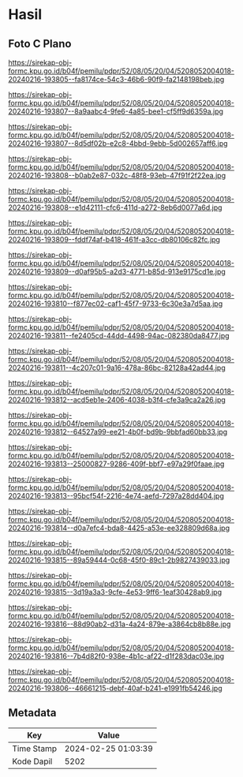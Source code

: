 # Hasil

## Foto C Plano

https://sirekap-obj-formc.kpu.go.id/b04f/pemilu/pdpr/52/08/05/20/04/5208052004018-20240216-193805--fa8174ce-54c3-46b6-90f9-fa2148198beb.jpg

https://sirekap-obj-formc.kpu.go.id/b04f/pemilu/pdpr/52/08/05/20/04/5208052004018-20240216-193807--8a9aabc4-9fe6-4a85-bee1-cf5ff9d6359a.jpg

https://sirekap-obj-formc.kpu.go.id/b04f/pemilu/pdpr/52/08/05/20/04/5208052004018-20240216-193807--8d5df02b-e2c8-4bbd-9ebb-5d002657aff6.jpg

https://sirekap-obj-formc.kpu.go.id/b04f/pemilu/pdpr/52/08/05/20/04/5208052004018-20240216-193808--b0ab2e87-032c-48f8-93eb-47f91f2f22ea.jpg

https://sirekap-obj-formc.kpu.go.id/b04f/pemilu/pdpr/52/08/05/20/04/5208052004018-20240216-193808--e1d42111-cfc6-411d-a272-8eb6d0077a6d.jpg

https://sirekap-obj-formc.kpu.go.id/b04f/pemilu/pdpr/52/08/05/20/04/5208052004018-20240216-193809--fddf74af-b418-461f-a3cc-db80106c82fc.jpg

https://sirekap-obj-formc.kpu.go.id/b04f/pemilu/pdpr/52/08/05/20/04/5208052004018-20240216-193809--d0af95b5-a2d3-4771-b85d-913e9175cd1e.jpg

https://sirekap-obj-formc.kpu.go.id/b04f/pemilu/pdpr/52/08/05/20/04/5208052004018-20240216-193810--f877ec02-caf1-45f7-9733-6c30e3a7d5aa.jpg

https://sirekap-obj-formc.kpu.go.id/b04f/pemilu/pdpr/52/08/05/20/04/5208052004018-20240216-193811--fe2405cd-44dd-4498-94ac-082380da8477.jpg

https://sirekap-obj-formc.kpu.go.id/b04f/pemilu/pdpr/52/08/05/20/04/5208052004018-20240216-193811--4c207c01-9a16-478a-86bc-82128a42ad44.jpg

https://sirekap-obj-formc.kpu.go.id/b04f/pemilu/pdpr/52/08/05/20/04/5208052004018-20240216-193812--acd5eb1e-2406-4038-b3f4-cfe3a9ca2a26.jpg

https://sirekap-obj-formc.kpu.go.id/b04f/pemilu/pdpr/52/08/05/20/04/5208052004018-20240216-193812--64527a99-ee21-4b0f-bd9b-9bbfad60bb33.jpg

https://sirekap-obj-formc.kpu.go.id/b04f/pemilu/pdpr/52/08/05/20/04/5208052004018-20240216-193813--25000827-9286-409f-bbf7-e97a29f0faae.jpg

https://sirekap-obj-formc.kpu.go.id/b04f/pemilu/pdpr/52/08/05/20/04/5208052004018-20240216-193813--95bcf54f-2216-4e74-aefd-7297a28dd404.jpg

https://sirekap-obj-formc.kpu.go.id/b04f/pemilu/pdpr/52/08/05/20/04/5208052004018-20240216-193814--d0a7efc4-bda8-4425-a53e-ee328809d68a.jpg

https://sirekap-obj-formc.kpu.go.id/b04f/pemilu/pdpr/52/08/05/20/04/5208052004018-20240216-193815--89a59444-0c68-45f0-89c1-2b9827439033.jpg

https://sirekap-obj-formc.kpu.go.id/b04f/pemilu/pdpr/52/08/05/20/04/5208052004018-20240216-193815--3d19a3a3-9cfe-4e53-9ff6-1eaf30428ab9.jpg

https://sirekap-obj-formc.kpu.go.id/b04f/pemilu/pdpr/52/08/05/20/04/5208052004018-20240216-193816--88d90ab2-d31a-4a24-879e-a3864cb8b88e.jpg

https://sirekap-obj-formc.kpu.go.id/b04f/pemilu/pdpr/52/08/05/20/04/5208052004018-20240216-193816--7b4d82f0-938e-4b1c-af22-d1f283dac03e.jpg

https://sirekap-obj-formc.kpu.go.id/b04f/pemilu/pdpr/52/08/05/20/04/5208052004018-20240216-193806--46661215-debf-40af-b241-e1991fb54246.jpg


## Metadata

| Key        | Value               |
| ---------- | ------------------- |
| Time Stamp | 2024-02-25 01:03:39 |
| Kode Dapil | 5202                |



